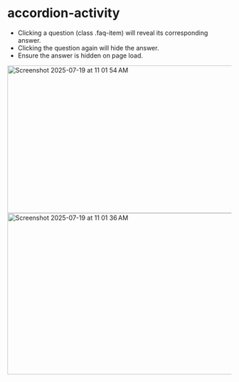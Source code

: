 # accordion-activity

- Clicking a question (class .faq-item) will reveal its corresponding answer.
- Clicking the question again will hide the answer.
- Ensure the answer is hidden on page load.
  
<img width="1144" height="332" alt="Screenshot 2025-07-19 at 11 01 54 AM" src="https://github.com/user-attachments/assets/b4ebb6d6-4a7f-4c44-9bcb-74ede1bc86b3" />

<img width="1017" height="363" alt="Screenshot 2025-07-19 at 11 01 36 AM" src="https://github.com/user-attachments/assets/7419e4f1-ef01-4fe6-bed8-e912691241d0" />
